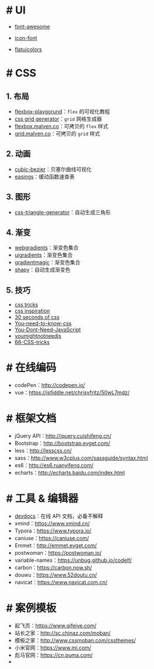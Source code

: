 # # UI

- [font-awesome](http://www.bootcss.com/p/font-awesome/)
- [icon-font](http://www.iconfont.cn/)

- [flatuicolors](https://flatuicolors.com/)

# # CSS

## 1. 布局

- [flexbox-playgorund](https://codepen.io/enxaneta/pen/adLPwv)：`flex` 的可视化教程
- [css grid generator](https://cssgrid-generator.netlify.com/)：`grid` 网格生成器
- [flexbox.malven.co](http://flexbox.malven.co/)：可拷贝的 `flex` 样式
- [grid.malven.co](http://grid.malven.co/)：可拷贝的 `grid` 样式

## 2. 动画

- [cubic-bezier](https://cubic-bezier.com/)：贝塞尔曲线可视化
- [easings](https://easings.net/)：缓动函数速查表

## 3. 图形

- [css-triangle-generator](http://apps.eky.hk/css-triangle-generator/)：自动生成三角形

## 4. 渐变

- [webgradients](https://webgradients.com/)：渐变色集合
- [uigradients](https://uigradients.com/)：渐变色集合
- [gradientmagic](https://www.gradientmagic.com/)：渐变色集合
- [shapy](https://shapy.app/)：自动生成渐变色

## 5. 技巧

- [css tricks](https://qishaoxuan.github.io/css_tricks/)
- [css inspiration](https://chokcoco.github.io/CSS-Inspiration)
- [30 seconds of css](https://30-seconds.github.io/30-seconds-of-css)
- [You-need-to-know-css](https://lhammer.cn/You-need-to-know-css/#/zh-cn/)
- [You-Dont-Need-JavaScript](https://github.com/you-dont-need/You-Dont-Need-JavaScript)
- [youmightnotneedjs](http://youmightnotneedjs.com/)
- [66-CSS-tricks](https://juejin.im/post/5d4d0ec651882549594e7293)

# # 在线编码

- codePen：http://codepen.io/
- vue：https://jsfiddle.net/chrisvfritz/50wL7mdz/

# # 框架文档

- jQuery API：http://jquery.cuishifeng.cn/
- Bootstrap：http://bootstrap.evget.com/
- less：http://lesscss.cn/
- sass：http://www.w3cplus.com/sassguide/syntax.html
- es6：http://es6.ruanyifeng.com/
- echarts：http://echarts.baidu.com/index.html

# # 工具 & 编辑器

- [devdocs](https://devdocs.io/)：在线 API 文档，必备不解释
- xmind：https://www.xmind.cn/
- Typora：https://www.typora.io/
- caniuse：https://caniuse.com/
- Emmet：http://emmet.evget.com/
- postwoman：https://postwoman.io/
- variable-names：<https://unbug.github.io/codelf/>
- carbon：<https://carbon.now.sh/>
- douwu：https://www.52doutu.cn/
- navicat：https://www.navicat.com.cn/

# # 案例模板

- 起飞页：https://www.qifeiye.com/
- 站长之家：http://sc.chinaz.com/moban/
- 模板之家：http://www.cssmoban.com/cssthemes/
- 小米官网：https://www.mi.com/
- 彪马官网：https://cn.puma.com/
- 